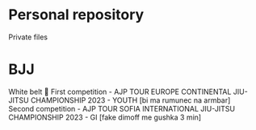 # Personal repository
Private files

# BJJ
White belt 🤍
First competition - AJP TOUR EUROPE CONTINENTAL JIU-JITSU CHAMPIONSHIP 2023 - YOUTH [bi ma rumunec na armbar]
<br>Second competition - AJP TOUR SOFIA INTERNATIONAL JIU-JITSU CHAMPIONSHIP 2023 - GI [fake dimoff me gushka 3 min]

